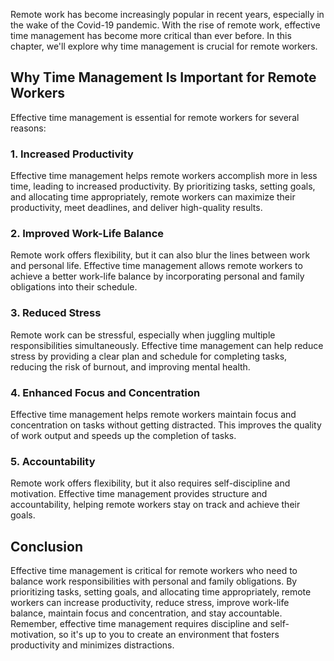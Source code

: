 
Remote work has become increasingly popular in recent years, especially in the wake of the Covid-19 pandemic. With the rise of remote work, effective time management has become more critical than ever before. In this chapter, we'll explore why time management is crucial for remote workers.

Why Time Management Is Important for Remote Workers
---------------------------------------------------

Effective time management is essential for remote workers for several reasons:

### 1. Increased Productivity

Effective time management helps remote workers accomplish more in less time, leading to increased productivity. By prioritizing tasks, setting goals, and allocating time appropriately, remote workers can maximize their productivity, meet deadlines, and deliver high-quality results.

### 2. Improved Work-Life Balance

Remote work offers flexibility, but it can also blur the lines between work and personal life. Effective time management allows remote workers to achieve a better work-life balance by incorporating personal and family obligations into their schedule.

### 3. Reduced Stress

Remote work can be stressful, especially when juggling multiple responsibilities simultaneously. Effective time management can help reduce stress by providing a clear plan and schedule for completing tasks, reducing the risk of burnout, and improving mental health.

### 4. Enhanced Focus and Concentration

Effective time management helps remote workers maintain focus and concentration on tasks without getting distracted. This improves the quality of work output and speeds up the completion of tasks.

### 5. Accountability

Remote work offers flexibility, but it also requires self-discipline and motivation. Effective time management provides structure and accountability, helping remote workers stay on track and achieve their goals.

Conclusion
----------

Effective time management is critical for remote workers who need to balance work responsibilities with personal and family obligations. By prioritizing tasks, setting goals, and allocating time appropriately, remote workers can increase productivity, reduce stress, improve work-life balance, maintain focus and concentration, and stay accountable. Remember, effective time management requires discipline and self-motivation, so it's up to you to create an environment that fosters productivity and minimizes distractions.
